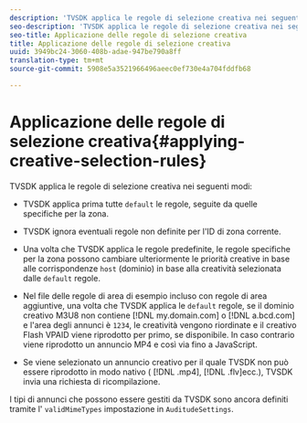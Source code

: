 ```yaml
---
description: 'TVSDK applica le regole di selezione creativa nei seguenti modi '
seo-description: 'TVSDK applica le regole di selezione creativa nei seguenti modi '
seo-title: Applicazione delle regole di selezione creativa
title: Applicazione delle regole di selezione creativa
uuid: 3949bc24-3060-408b-adae-947be790a8ff
translation-type: tm+mt
source-git-commit: 5908e5a3521966496aeec0ef730e4a704fddfb68

---
```



# Applicazione delle regole di selezione creativa{#applying-creative-selection-rules}

TVSDK applica le regole di selezione creativa nei seguenti modi:

* TVSDK applica prima tutte `default` le regole, seguite da quelle specifiche per la zona.
* TVSDK ignora eventuali regole non definite per l&#39;ID di zona corrente.
* Una volta che TVSDK applica le regole predefinite, le regole specifiche per la zona possono cambiare ulteriormente le priorità creative in base alle corrispondenze `host` (dominio) in base alla creatività selezionata dalle `default` regole.

* Nel file delle regole di area di esempio incluso con regole di area aggiuntive, una volta che TVSDK applica le `default` regole, se il dominio creativo M3U8 non contiene [!DNL my.domain.com] o [!DNL a.bcd.com] e l&#39;area degli annunci è `1234`, le creatività vengono riordinate e il creativo Flash VPAID viene riprodotto per primo, se disponibile. In caso contrario viene riprodotto un annuncio MP4 e così via fino a JavaScript.

* Se viene selezionato un annuncio creativo per il quale TVSDK non può essere riprodotto in modo nativo ( [!DNL .mp4], [!DNL .flv]ecc.), TVSDK invia una richiesta di ricompilazione.

I tipi di annunci che possono essere gestiti da TVSDK sono ancora definiti tramite l&#39; `validMimeTypes` impostazione in `AuditudeSettings`.
